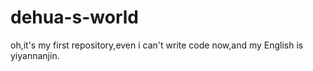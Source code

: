 # dehua-s-world
oh,it's my first repository,even i can't write code now,and my English is yiyannanjin.
